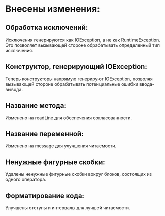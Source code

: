 # Внесены изменения:

## Обработка исключений: 
Исключения генерируются как IOException, а не как RuntimeException. Это позволяет вызывающей стороне обрабатывать определенный тип исключения.
## Конструктор, генерирующий IOException:
Теперь конструкторы напрямую генерируют IOException, позволяя вызывающей стороне обрабатывать потенциальные ошибки ввода-вывода.
## Название метода: 
Изменено на readLine для обеспечения согласованности.
## Название переменной: 
Изменено на message для улучшения читаемости.
## Ненужные фигурные скобки: 
Удалены ненужные фигурные скобки вокруг блоков, состоящих из одного оператора.
## Форматирование кода: 
Улучшены отступы и интервалы для лучшей читаемости.